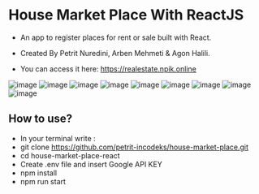# House Market Place With ReactJS

- An app to register places for rent or sale built with React.

- Created By Petrit Nuredini, Arben Mehmeti & Agon Halili.

- You can access it here: https://realestate.npik.online

![image](https://i.imgur.com/5JvEusZ.png)
![image](https://i.imgur.com/LkJoEKn.png)
![image](https://i.imgur.com/P73Om3x.png)
![image](https://i.imgur.com/HuHPQen.png)
![image](https://i.imgur.com/OwBQrie.png)
![image](https://i.imgur.com/8wjQH0k.png)
![image](https://i.imgur.com/ehWb7eN.png)
![image](https://i.imgur.com/uyOutAL.png)
![image](https://i.imgur.com/9yk0onZ.png)

## How to use?

- In your terminal write :
- git clone https://github.com/petrit-incodeks/house-market-place.git
- cd house-market-place-react
- Create .env file and insert Google API KEY
- npm install
- npm run start
